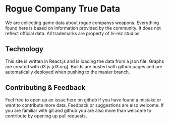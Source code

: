 # Rogue Company True Data

We are collecting game data about rogue companys weapons. Everything found here is based on information provided by the community. It does not reflect official data. All trademarks are property of hi-rez studios.

## Technology

This site is written in React.js and is loading the data from a json file. Graphs are created with d3.js [d3.org]. Builds are hosted with github pages and are automatically deployed when pushing to the master branch.

## Contributing & Feedback
Feel free to open up an issue here on github if you have found a mistake or want to contribute more data. Feedback or suggestions are also welcome.
If you are familiar with git and github you are also more than welcome to contribute by opening up pull requests.